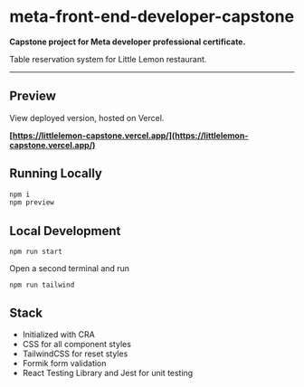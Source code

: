 
# meta-front-end-developer-capstone

**Capstone project for Meta developer professional certificate.**

Table reservation system for Little Lemon restaurant.
___

## Preview

View deployed version, hosted on Vercel.

**[https://littlelemon-capstone.vercel.app/](https://littlelemon-capstone.vercel.app/)**

## Running Locally

```bash
npm i
npm preview
```

## Local Development

`npm run start`

Open a second terminal and run

`npm run tailwind`

## Stack

- Initialized with CRA
- CSS for all component styles
- TailwindCSS for reset styles
- Formik form validation
- React Testing Library and Jest for unit testing